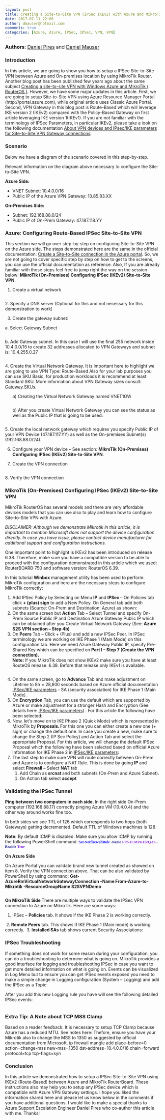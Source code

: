 ```yaml
---
layout: post
title: Creating a Site-to-Site VPN (IPSec IKEv2) with Azure and MikroTik (RouterOS)
date: 2017-07-11 22:06
author: dmauser@hotmail.com
comments: true
categories: [Azure, Azure, IPSec, IPSec, VPN, VPN]
---
```

<span style="font-size: 12pt"><strong>Authors</strong>: <a href="https://twitter.com/DapiElMago">Daniel Pires</a> and <a href="https://twitter.com/DanMauser">Daniel Mauser</a>
</span>
<h3>Introduction</h3>
In this article, we are going to show you how to setup a IPSec Site-to-Site VPN between Azure and On-premises location by using MikroTik Router. Another blog post has been published few years ago about the same subject <a href="https://blogs.technet.microsoft.com/rharper/2012/11/14/creating-a-site-to-site-vpn-with-windows-azure-and-mikrotik-routeros/">Creating a site-to-site VPN with Windows Azure and MikroTik ( RouterOS )</a>. However, we have some major updates in this article. First, we are going to setup Site-to-Site VPN using Azure Resource Manager Portal (http://portal.azure.com), while original article uses Classic Azure Portal. Second, VPN Gateway in this blog post is Route-Based which will leverage IKE version 2 (IKEv2) compared with the Policy-Based Gateway on first article leveraging IKE version 1(IKEv1). If you are not familiar with the terminology of IPSec Parameters, in particular IKEv2, please take a look on the following documentation <a href="https://docs.microsoft.com/en-us/azure/vpn-gateway/vpn-gateway-about-vpn-devices">About VPN devices and IPsec/IKE parameters for Site-to-Site VPN Gateway connections</a>.
<h3>Scenario</h3>
Below we have a diagram of the scenario covered in this step-by-step.

<img src="https://msdnshared.blob.core.windows.net/media/2017/07/071217_0229_CreatingaIK1.png" alt="" />

Relevant information on the diagram above necessary to configure the Site-to-Site VPN.

<strong>Azure Side:
</strong>
<ul>
 	<li>VNET Subnet: 10.4.0.0/16</li>
 	<li>Public IP of the Azure VPN Gateway: 13.85.83.XX</li>
</ul>
<strong>On-Premises Side:
</strong>
<ul>
 	<li>Subnet: 192.168.88.0/24</li>
 	<li>Public IP of On-Prem Gateway: 47.187.118.YY</li>
</ul>
<h3>Azure: Configuring Route-Based IPSec Site-to-Site VPN</h3>
This section we will go over step-by-step on configuring Site-to-Site VPN on the Azure side. The steps demonstrated here are the same in the official documentation: <a href="https://docs.microsoft.com/en-us/azure/vpn-gateway/vpn-gateway-howto-site-to-site-resource-manager-portal">Create a Site-to-Site connection in the Azure portal</a>. So, we are not going to cover specific step by step on how to get to the screens, you can use the official documentation as reference. Also, If you are already familiar with those steps feel free to jump right the way on the session below: <strong>MikroTik (On-Premises) Configuring IPSec (IKEv2) Site-to-Site VPN</strong>.

1. Create a virtual network
<p style="margin-left: 18pt"><img src="https://msdnshared.blob.core.windows.net/media/2017/07/071217_0229_CreatingaIK2.png" alt="" /></p>
2. Specify a DNS server (Optional for this and not necessary for this demonstration to work)

3. Create the gateway subnet:

a. Select Gateway Subnet
<p style="margin-left: 36pt"><img src="https://msdnshared.blob.core.windows.net/media/2017/07/071217_0229_CreatingaIK3.png" alt="" /></p>
b. Add Gateway subnet. In this case I will use the final 255 network inside 10.4.0.0/16 to create 32 addresses allocated to VPN Gateways and subnet is: 10.4.255.0.27
<p style="margin-left: 36pt"><img src="https://msdnshared.blob.core.windows.net/media/2017/07/071217_0229_CreatingaIK4.png" alt="" /></p>
4. Create the Virtual Network Gateway. It is important here to highlight we are going to use VPN Type: Route-Based Also for your lab purposes you can use SKU Basic, for production workloads it is recommend at least Standard SKU. More information about VPN Gateway sizes consult: <a href="https://docs.microsoft.com/en-us/azure/vpn-gateway/vpn-gateway-about-vpn-gateway-settings">Gateway SKUs</a>.
<p style="margin-left: 18pt">a) Creating the Virtual Network Gateway named VNET1GW</p>
<p style="margin-left: 36pt"><img src="https://msdnshared.blob.core.windows.net/media/2017/07/071217_0229_CreatingaIK5.png" alt="" /></p>
<p style="margin-left: 18pt">b) After you create Virtual Network Gateway you can see the status as well as the Public IP that is going to be used:</p>
<p style="margin-left: 18pt"><img src="https://msdnshared.blob.core.windows.net/media/2017/07/071217_0229_CreatingaIK6.png" alt="" /></p>
5. Create the local network gateway which requires you specify Public IP of your VPN Device (47.187.117.YY) as well as the On-premises Subnet(s) (192.168.88.0/24).

<img src="https://msdnshared.blob.core.windows.net/media/2017/07/071217_0229_CreatingaIK7.png" alt="" />

6. Configure your VPN device – See section: <strong>MikroTik (On-Premises) Configuring IPSec (IKEv2) Site-to-Site VPN</strong>.

7. Create the VPN connection
<p style="margin-left: 18pt"><img src="https://msdnshared.blob.core.windows.net/media/2017/07/071217_0229_CreatingaIK8.png" alt="" /></p>
8. Verify the VPN connection

<img src="https://msdnshared.blob.core.windows.net/media/2017/07/071217_0229_CreatingaIK9.png" alt="" />
<h3>MikroTik (On-Premises) Configuring IPSec (IKEv2) Site-to-Site VPN</h3>
MikroTik RouterOS has several models and there are very affordable devices models that you can use also to play and learn how to configure Site-to-Site VPN with Azure.

<em>DISCLAIMER: Although we demonstrate Mikrotik in this article, it is important to mention Microsoft does not support the device configuration directly. In case you have issue, please contact device manufacturer for additional support and configuration instructions.
</em>

One important point to highlight is IKEv2 has been introduced on release 6.38. Therefore, make sure you have a compatible version to be able to proceed with the configuration demonstrated in this article which we used: RouterBOARD 750 and software version: RouterOS 6.39.

In this tutorial <strong>Winbox</strong> management utility has been used to perform MikroTik configuration and here are the necessary steps to configure MikroTik correctly:
<ol>
 	<li>
<div>Add IPSec Policy by Selecting on Menu <strong>IP</strong> and <strong>IPSec </strong>– On Policies tab click <strong>+ (plus) sign</strong> to add a New Policy. On General tab add both subnets (Source: On-Prem and Destination: Azure) as shown:</div>
<img src="https://msdnshared.blob.core.windows.net/media/2017/07/071217_0229_CreatingaIK10.png" alt="" /></li>
 	<li>
<div>On the same screen but <strong>Action</strong> Tab – Select Tunnel and specify On-Prem Source Public IP and Destination Azure Gateway Public IP which can be obtained after you Create Virtual Network Gateway (See: <strong>Azure S2S VPN section – Step 4b)
</strong></div>
<img src="https://msdnshared.blob.core.windows.net/media/2017/07/071217_0229_CreatingaIK11.png" alt="" /></li>
 	<li>
<div>On <strong>Peers</strong> Tab – Click + (Plus) and add a new IPSec Peer. In IPSec terminology we are working on IKE Phase 1 (Main Mode) on this configuration tab. Here we need Azure Gateway Public IP, specify Pre-Shared Key which can be specified on <strong>Part I – Step 7 (Create the VPN connection).</strong></div>
<strong>Note:</strong> If you MikroTik does not show IKEv2 make sure you have at least RouteOS release: 6.38. Before that release only IKEv1 is available.

<img src="https://msdnshared.blob.core.windows.net/media/2017/07/071217_0229_CreatingaIK12.png" alt="" /></li>
 	<li>
<div>On the same screen, go to <strong>Advance</strong> Tab and make adjustment on Lifetime to 8h = 28,800 seconds based on Azure official documentation <a href="https://docs.microsoft.com/en-us/azure/vpn-gateway/vpn-gateway-about-vpn-devices">IPSec/IKE parameters</a> - SA (security association) for IKE Phase 1 (Main Mode).</div>
<img src="https://msdnshared.blob.core.windows.net/media/2017/07/071217_0229_CreatingaIK13.png" alt="" /></li>
 	<li>
<div>On <strong>Encryption</strong> Tab, you can use the default which are supported by Azure or make adjustment for a stronger Hash and Encryption (See details here: <a href="https://docs.microsoft.com/en-us/azure/vpn-gateway/vpn-gateway-about-vpn-devices">IPSec/IKE parameters</a>) . For this article the following have been selected:</div>
<img src="https://msdnshared.blob.core.windows.net/media/2017/07/071217_0229_CreatingaIK14.png" alt="" /></li>
 	<li>
<div>Now, let's move on to IKE Phase 2 (Quick Mode) which is represented in MikroTik by <strong>Proposals. </strong>For this one you can either create a new one (+ sign) or change the default one. In case you create a new, make sure to change the Step 2 (IP Sec Policy) and Action Tab and select the appropriate Proposal. For this article, we will change the default IPSec Proposal which the following have been selected based on official Azure information for IKE Phase 2 in <a href="https://docs.microsoft.com/en-us/azure/vpn-gateway/vpn-gateway-about-vpn-devices">IPSec/IKE parameters</a>:</div>
<img src="https://msdnshared.blob.core.windows.net/media/2017/07/071217_0229_CreatingaIK15.png" alt="" /></li>
 	<li>
<div>The last step to make sure VPN will route correctly between On-Prem and Azure is to configure a NAT Rule. This is done by going <strong>IP</strong> and select <strong>Firewall</strong> – Select <strong>NAT</strong> tab</div>
<ol>
 	<li>Add Chain as <strong>srcnat </strong>and both subnets (On-Prem and Azure Subnet).</li>
</ol>
<img src="https://msdnshared.blob.core.windows.net/media/2017/07/071217_0229_CreatingaIK16.png" alt="" />
<ol>
 	<li>On Action tab select <strong>accept</strong></li>
</ol>
<img src="https://msdnshared.blob.core.windows.net/media/2017/07/071217_0229_CreatingaIK17.png" alt="" /></li>
</ol>
<h3>Validating the IPSec Tunnel</h3>
<strong>Ping between two computers in each side. </strong>In the right side On-Prem computer (192.168.88.17) correctly pinging Azure VM (10.4.0.4) and the other way around works fine too.

<img src="https://msdnshared.blob.core.windows.net/media/2017/07/071217_0229_CreatingaIK18.png" alt="" />

In both sides we see TTL of 126 which corresponds to two hops (both Gateways) getting decremented. Default TTL of Windows machines is 128.

<strong>Note:</strong> By default ICMP is disabled. Make sure you allow ICMP by running the following PowerShell command:
<span style="font-family: Lucida Console;font-size: 9pt"><strong><span style="color: blue">Set-NetfirewallRule </span><span style="color: navy">-Name </span><span style="color: blueviolet">FPS-ICMP4-ERQ-In </span><span style="color: navy">-Enable </span></strong><span style="color: blueviolet"><strong>True</strong>
</span></span>

<strong>On Azure Side
</strong>

On Azure Portal you can validate brand new tunnel created as showed on item 8. Verify the VPN connection above. That can be also validated by PowerShell by using command: <strong>Get-AzureRmVirtualNetworkGatewayConnection -Name From-Azure-to-Mikrotik -ResourceGroupName S2SVPNDemo</strong>

<img src="https://msdnshared.blob.core.windows.net/media/2017/07/071217_0229_CreatingaIK19.png" alt="" /><strong>
</strong>

<strong>On MikroTik Side
</strong>There are multiple ways to validate the IPSec VPN connection to Azure on MikroTik. Here are some ways:
1. IPSec – <strong>Policies</strong> tab. It shows if the IKE Phase 2 is working correctly.

<img src="https://msdnshared.blob.core.windows.net/media/2017/07/071217_0229_CreatingaIK20.png" alt="" />
2.<strong> Remote Peers</strong> tab. This shows if IKE Phase 1 (Main mode) is working correctly.

<img src="https://msdnshared.blob.core.windows.net/media/2017/07/071217_0229_CreatingaIK21.png" alt="" />
3.<strong> Installed SAs</strong> tab shows current Security Associations:

<img src="https://msdnshared.blob.core.windows.net/media/2017/07/071217_0229_CreatingaIK22.png" alt="" />
<h3>IPSec Troubleshooting</h3>
If something does not work for some reason during your configuration, you can do a troubleshooting to determine what is going on. MikroTik provides a good interface for logging and troubleshooting IPSec in case you want to get more detailed information on what is going on. Events can be visualized in Log Menu but to ensure you can get IPSec events exposed you need to make a simple change in Logging configuration (System – Logging) and add the IPSec as a Topic:

<img src="https://msdnshared.blob.core.windows.net/media/2017/07/071217_0229_CreatingaIK23.png" alt="" />

After you add this new Logging rule you have will see the following detailed IPSec events:

<img src="https://msdnshared.blob.core.windows.net/media/2017/07/071217_0229_CreatingaIK24.png" alt="" />

<h3><strong>Extra Tip: A Note about TCP MSS Clamp</strong></h3>
Based on a reader feedback. It is necessary to setup TCP Clamp because Azure has a reduced MTU. See notes here: <https://docs.microsoft.com/en-us/azure/vpn-gateway/vpn-gateway-about-vpn-devices#ipsec>
Thefore, ensure you have your Mikrotik also to change the MSS to 1350 as suggested by official documentation from Microsoft.
ip firewall mangle add place-before=0 action=change-mss new-mss=1350 dst-address=10.4.0.0/16 chain=forward protocol=tcp tcp-flags=syn

<h3><strong>Conclusion
</strong></h3>
In this article we demonstrated how to setup a IPSec Site-to-Site VPN using IKEv2 (Route-Based) between Azure and MikroTik RouterBoard. These instructions also may help you to setup any IPSec device which is compatible with Azure VPN Gateway settings. I hope you liked the information shared here and please let us know below in the comments if you have additional questions. I would like to make a special thanks to Azure Support Escalation Engineer Daniel Pires who co-author this article with me. Thanks!
